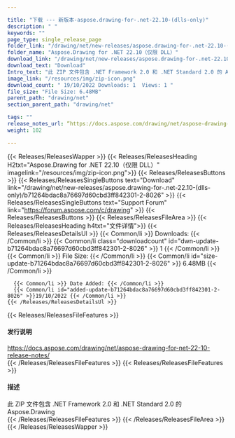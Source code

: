 ```yaml
---

title: "下载 --- 新版本-aspose.drawing-for-.net-22.10-(dlls-only)"
description: " "
keywords: ""
page_type: single_release_page
folder_link: "/drawing/net/new-releases/aspose.drawing-for-.net-22.10-(dlls-only)/"
folder_name: "Aspose.Drawing for .NET 22.10（仅限 DLL）"
download_link: "/drawing/net/new-releases/aspose.drawing-for-.net-22.10-(dlls-only)/b71264bdac8a76697d60cbd3ff842301-2-8026"
download_text: "Download"
Intro_text: "此 ZIP 文件包含 .NET Framework 2.0 和 .NET Standard 2.0 的 Aspose.Drawing"
image_link: "/resources/img/zip-icon.png"
download_count: " 19/10/2022 Downloads: 1  Views: 1 "
file_size: "File Size: 6.48MB"
parent_path: "drawing/net"
section_parent_path: "drawing/net"

tags: ""
release_notes_url: “https://docs.aspose.com/drawing/net/aspose-drawing-for-net-22-10-release-notes/”
weight: 102

---
```


{{< Releases/ReleasesWapper >}}
  {{< Releases/ReleasesHeading H2txt="Aspose.Drawing for .NET 22.10（仅限 DLL）" imagelink="/resources/img/zip-icon.png">}}
  {{< Releases/ReleasesButtons >}}
    {{< Releases/ReleasesSingleButtons text="Download" link="/drawing/net/new-releases/aspose.drawing-for-.net-22.10-(dlls-only)/b71264bdac8a76697d60cbd3ff842301-2-8026" >}}
    {{< Releases/ReleasesSingleButtons text="Support Forum" link="https://forum.aspose.com/c/drawing" >}}
  {{< Releases/ReleasesButtons >}}
  {{< Releases/ReleasesFileArea >}}
    {{< Releases/ReleasesHeading h4txt="文件详情">}}
    {{< Releases/ReleasesDetailsUl >}}
      {{< Common/li >}} Downloads: {{< /Common/li >}}
      {{< Common/li class="downloadcount" id="dwn-update-b71264bdac8a76697d60cbd3ff842301-2-8026" >}} 1 {{< /Common/li >}}
      {{< Common/li >}} File Size: {{< /Common/li >}}
      {{< Common/li id="size-update-b71264bdac8a76697d60cbd3ff842301-2-8026" >}} 6.48MB {{< /Common/li >}}

      {{< Common/li >}} Date Added: {{< /Common/li >}}
      {{< Common/li id="added-update-b71264bdac8a76697d60cbd3ff842301-2-8026" >}}19/10/2022 {{< /Common/li >}}
    {{< /Releases/ReleasesDetailsUl >}}

  {{< Releases/ReleasesFileFeatures >}}
      <h4>发行说明</h4><div><a href='https://docs.aspose.com/drawing/net/aspose-drawing-for-net-22-10-release-notes/'>https://docs.aspose.com/drawing/net/aspose-drawing-for-net-22-10-release-notes/</a></div>
  {{< /Releases/ReleasesFileFeatures >}}
  {{< Releases/ReleasesFileFeatures >}}
      <h4>描述</h4><div class="HTMLDescription">此 ZIP 文件包含 .NET Framework 2.0 和 .NET Standard 2.0 的 Aspose.Drawing</div>
  {{< /Releases/ReleasesFileFeatures >}}
 {{< /Releases/ReleasesFileArea >}}
{{< /Releases/ReleasesWapper >}}



